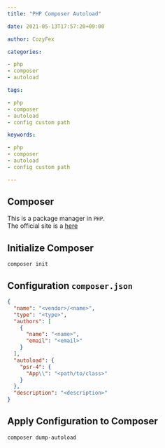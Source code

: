 ```yaml
---
title: "PHP Composer Autoload"

date: 2021-05-13T17:57:20+09:00

author: CozyFex

categories:

- php
- composer
- autoload

tags:

- php
- composer
- autoload
- config custom path

keywords:

- php
- composer
- autoload
- config custom path

---
```


## Composer

This is a package manager in `PHP`.  
The official site is a [here](https://getcomposer.org)

## Initialize Composer

```shell
composer init
```

## Configuration `composer.json`

```json
{
  "name": "<vendor>/<name>",
  "type": "<type>",
  "authors": [
    {
      "name": "<name>",
      "email": "<email>"
    }
  ],
  "autoload": {
    "psr-4": {
      "App\\": "<path/to/class>"
    }
  },
  "description": "<description>"
}
```

## Apply Configuration to Composer

```shell
composer dump-autoload
```
